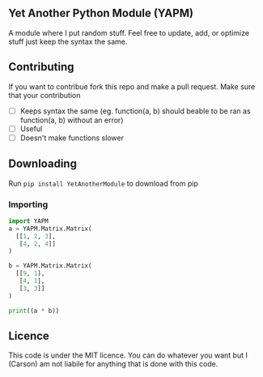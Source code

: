 ## Yet Another Python Module (YAPM)
A module where I put random stuff. Feel free to update, add, or optimize stuff just keep the syntax the same.

## Contributing
If you want to contribue fork this repo and make a pull request.
Make sure that your contribution

 - [ ] Keeps syntax the same (eg. function(a, b) should beable to be ran as function(a, b) without an error)
 - [ ] Useful
 - [ ] Doesn't make functions slower

## Downloading

Run `pip install YetAnotherModule` to download from pip

### Importing
```python
import YAPM
a = YAPM.Matrix.Matrix(
  [[1, 2, 3],
   [4, 2, 4]]
)

b = YAPM.Matrix.Matrix(
  [[9, 1],
   [4, 1],
   [3, 3]]
)

print((a * b))
```

## Licence
This code is under the MIT licence. You can do whatever you want but I (Carson) am not liabile for anything that is done with this code.
